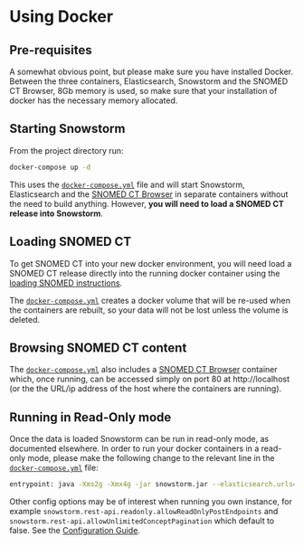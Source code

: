 # Using Docker

## Pre-requisites

A somewhat obvious point, but please make sure you have installed Docker. Between the three containers, Elasticsearch, Snowstorm and the SNOMED CT Browser, 8Gb memory is used, so make sure that your installation of docker has the necessary memory allocated.

## Starting Snowstorm

From the project directory run:

```bash
docker-compose up -d
```

This uses the [`docker-compose.yml`](../docker-compose.yml) file and will start Snowstorm,  Elasticsearch and the [SNOMED CT Browser](https://github.com/IHTSDO/sct-browser-frontend) in separate containers without the need to build anything. However, **you will need to load a SNOMED CT release into Snowstorm**.

## Loading SNOMED CT

To get SNOMED CT into your new docker environment, you will need load a SNOMED CT release directly into the running docker container using the [loading SNOMED instructions](loading-snomed.md).

The [`docker-compose.yml`](../docker-compose.yml) creates a docker volume that will be re-used when the containers are rebuilt, so your data will not be lost unless the volume is deleted.

## Browsing SNOMED CT content

The [`docker-compose.yml`](../docker-compose.yml) also includes a [SNOMED CT Browser](https://github.com/IHTSDO/sct-browser-frontend) container which, once running, can be accessed simply on port 80 at http://localhost (or the the URL/ip address of the host where the containers are running).

## Running in Read-Only mode

Once the data is loaded Snowstorm can be run in read-only mode, as documented elsewhere. In order to run your docker containers in a read-only mode, please make the following change to the relevant line in the [`docker-compose.yml`](../docker-compose.yml) file:

```bash
entrypoint: java -Xms2g -Xmx4g -jar snowstorm.jar --elasticsearch.urls=http://es:9200 --snowstorm.rest-api.readonly=true
```

Other config options may be of interest when running you own instance, for example `snowstorm.rest-api.readonly.allowReadOnlyPostEndpoints` and `snowstorm.rest-api.allowUnlimitedConceptPagination` which default to false. See the [Configuration Guide](configuration-guide.md).
